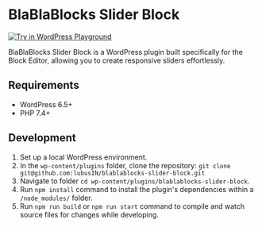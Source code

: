 # BlaBlaBlocks Slider Block

[![Try in WordPress Playground](https://img.shields.io/badge/Try%20in%20WordPress%20Playground-blue?style=for-the-badge)](https://playground.wordpress.net/?blueprint-url=https://raw.githubusercontent.com/lubusIN/blablablocks-slider-block/demo/_playground/blueprint-github.json)

BlaBlaBlocks Slider Block is a WordPress plugin built specifically for the Block Editor, allowing you to create responsive sliders effortlessly. 

## Requirements

- WordPress 6.5+
- PHP 7.4+

## Development

1. Set up a local WordPress environment.
2. In the `wp-content/plugins` folder, clone the repository: `git clone git@github.com:lubusIN/blablablocks-slider-block.git`
3. Navigate to folder `cd wp-content/plugins/blablablocks-slider-block`.
4. Run `npm install` command to install the plugin's dependencies within a `/node_modules/` folder.
5. Run `npm run build` or `npm run start` command to compile and watch source files for changes while developing.
